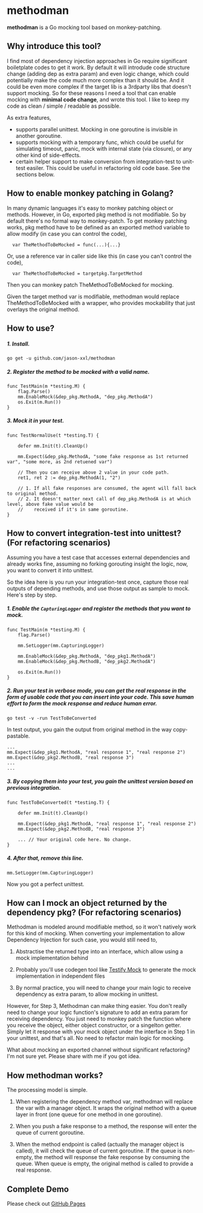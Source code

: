 # methodman
**methodman** is a Go mocking tool based on monkey-patching. 

## Why introduce this tool?

I find most of dependency injection approaches in Go require significant boiletplate codes to get it work. By default it will introdude code structure change (adding dep as extra param) and even logic change, which could potentially make the code much more complex than it should be. And it could be even more complex if the target lib is a 3rdparty libs that doesn't support mocking. So for these reasons I need a tool that can enable mocking with **minimal code change**, and wrote this tool. I like to keep my code as clean / simple / readable as possible.

As extra features, 

- supports parallel unittest. Mocking in one goroutine is invisible in another goroutine.
- supports mocking with a temporary func, which could be useful for simulating timeout, panic, mock with internal state (via closure), or any other kind of side-effects.
- certain helper support to make conversion from integration-test to unit-test easiler. This could be useful in refactoring old code base. See the sections below.

## How to enable monkey patching in Golang?

In many dynamic languages it's easy to monkey patching object or methods. However, in Go, exported pkg method is not modifiable. So by default there's no formal way to monkey-patch. To get monkey patching works, pkg method have to be defined as an exported method variable to allow modify (in case you can control the code),
```
  var TheMethodToBeMocked = func(...){...}
```  
Or, use a reference var in caller side like this (in case you can't control the code),
```
  var TheMethodToBeMocked = targetpkg.TargetMethod
```  
Then you can monkey patch TheMethodToBeMocked for mocking.

Given the target method var is modifiable, methodman would replace TheMethodToBeMocked with a wrapper, who provides mockability that just overlays the original method. 

## How to use?

##### 1. Install.
```
go get -u github.com/jason-xxl/methodman
```
##### 2. Register the method to be mocked with a valid name.
```
func TestMain(m *testing.M) {
	flag.Parse()
	mm.EnableMock(&dep_pkg.MethodA, "dep_pkg.MethodA")
	os.Exit(m.Run())
}
```
##### 3. Mock it in your test.
```
func TestNormalUse(t *testing.T) {

	defer mm.Init(t).CleanUp()
	
	mm.Expect(&dep_pkg.MethodA, "some fake response as 1st returned var", "some more, as 2nd retuened var")

	// Then you can receive above 2 value in your code path.
	ret1, ret 2 := dep_pkg.MethodA(1, "2")
	
	// 1. If all fake responses are consumed, the agent will fall back to original method.
	// 2. It doesn't matter next call of dep_pkg.MethodA is at which level, above fake value would be 
	//    received if it's in same goroutine.
}
```

## How to convert integration-test into unittest? (For refactoring scenarios)

Assuming you have a test case that accesses external dependencies and already works fine, assuming no forking gorouting insight the logic, now, you want to convert it into unittest. 

So the idea here is you run your integration-test once, capture those real outputs of depending methods, and use those output as sample to mock. Here's step by step.

##### 1. Enable the `CapturingLogger` and register the methods that you want to mock. 
```
func TestMain(m *testing.M) {
	flag.Parse()

	mm.SetLogger(mm.CapturingLogger)

	mm.EnableMock(&dep_pkg.MethodA, "dep_pkg1.MethodA")
	mm.EnableMock(&dep_pkg.MethodB, "dep_pkg2.MethodA")

	os.Exit(m.Run())
}
```
##### 2. Run your test in verbose mode, you can get the real response in the form of usable code that you can insert into your code. This save human effort to form the mock response and reduce human error.
```
go test -v -run TestToBeConverted
```
In test output, you gain the output from original method in the way copy-pastable.
```
...
mm.Expect(&dep_pkg1.MethodA, "real response 1", "real response 2")
mm.Expect(&dep_pkg2.MethodB, "real response 3")
...
...
```
##### 3. By copying them into your test, you gain the unittest version based on previous integration.
```
func TestToBeConverted(t *testing.T) {

    defer mm.Init(t).CleanUp()

    mm.Expect(&dep_pkg1.MethodA, "real response 1", "real response 2")
    mm.Expect(&dep_pkg2.MethodB, "real response 3")

    ... // Your original code here. No change.
}
```
##### 4. After that, remove this line.
```
mm.SetLogger(mm.CapturingLogger)
```

Now you got a perfect unittest.

## How can I mock an object returned by the dependency pkg? (For refactoring scenarios)

Methodman is modeled around modifiable method, so it won't natively work for this kind of mocking. When converting your implementation to allow Dependency Injection for such case, you would still need to,

1. Abstractise the returned type into an interface, which allow using a mock implementation behind

2. Probably you'll use codegen tool like [Testify Mock](https://github.com/stretchr/testify#mock-package) to generate the mock implementation in independent files

3. By normal practice, you will need to change your main logic to receive dependency as extra param, to allow mocking in unittest.

However, for Step 3, Methodman can make thing easier. You don't really need to change your logic function's signature to add an extra param for receiving dependency. You just need to monkey patch the function where you receive the object, either object constructor, or a singelton getter. Simply let it response with your mock object under the interface in Step 1 in your unittest, and that's all. No need to refactor main logic for mocking.

What about mocking an exported channel without significant refactoring? I'm not sure yet. Please share with me if you got idea.

## How methodman works?

The processing model is simple.

1. When registering the dependency method var, methodman will replace the var with a manager object. It wraps the original method with a queue layer in front (one queue for one method in one goroutine).

2. When you push a fake response to a method, the response will enter the queue of current goroutine.

3. When the method endpoint is called (actually the manager object is called), it will check the queue of current goroutine. If the queue is non-empty, the method will response the fake response by consuming the queue. When queue is empty, the original method is called to provide a real response.

## Complete Demo

Please check out [GitHub Pages](https://github.com/jason-xxl/methodman/blob/master/expect_test.go)
